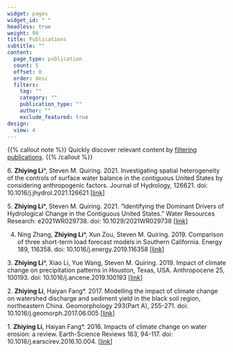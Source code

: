 ```yaml
---
widget: pages
widget_id: " "
headless: true
weight: 90
title: Publications
subtitle: ""
content:
  page_type: publication
  count: 5
  offset: 0
  order: desc
  filters:
    tag: ""
    category: ""
    publication_type: ""
    author: ""
    exclude_featured: true
design:
  view: 4
---
```

{{% callout note %}}
Quickly discover relevant content by [filtering publications](./publication/).
{{% /callout %}}

<!--StartFragment-->

6. **Zhiying Li***, Steven M. Quiring. 2021. Investigating spatial heterogeneity of the controls of surface water balance in the contiguous United States by considering anthropogenic factors. Journal of Hydrology, 126621. doi: 10.1016/j.jhydrol.2021.126621 [[link](https://www.sciencedirect.com/science/article/abs/pii/S0022169421006697)]

5. **Zhiying Li***, Steven M. Quiring. 2021. “Identifying the Dominant Drivers of Hydrological Change in the Contiguous United States.” Water Resources Research: e2021WR029738. doi: 10.1029/2021WR029738 [[link](https://doi.org/10.1029/2021WR029738)]

4. Ning Zhang, **Zhiying Li***, Xun Zou, Steven M. Quiring. 2019. Comparison of three short-term load forecast models in Southern California. Energy 189, 116358. doi: 10.1016/j.energy.2019.116358 [[link](https://www.sciencedirect.com/science/article/abs/pii/S0360544219320535)]

3. **Zhiying Li***, Xiao Li, Yue Wang, Steven M. Quiring. 2019. Impact of climate change on precipitation patterns in Houston, Texas, USA. Anthropocene 25, 100193. doi: 10.1016/j.ancene.2019.100193 [[link](https://www.sciencedirect.com/science/article/abs/pii/S2213305419300049)]

2. **Zhiying Li**, Haiyan Fang*. 2017. Modelling the impact of climate change on watershed discharge and sediment yield in the black soil region, northeastern China. Geomorphology 293(Part A), 255-271. doi: 10.1016/j.geomorph.2017.06.005 [[link](https://www.sciencedirect.com/science/article/abs/pii/S0169555X16311412)]

1. **Zhiying Li**, Haiyan Fang*. 2016. Impacts of climate change on water erosion: a review. Earth-Science Reviews 163, 94-117. doi: 10.1016/j.earscirev.2016.10.004. [[link](https://www.sciencedirect.com/science/article/abs/pii/S0012825216303555)]

<!--EndFragment-->